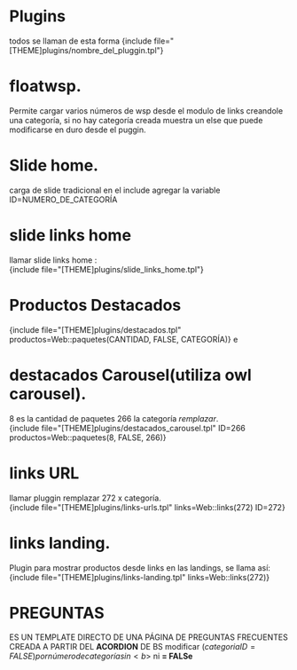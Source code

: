 # Plugins
todos se llaman de esta forma {include file="[THEME]plugins/nombre_del_pluggin.tpl"}

# floatwsp.  
Permite cargar varios números de wsp desde el modulo de links creandole una categoría, si no hay categoría creada muestra un else que puede modificarse en duro desde el puggin.

# Slide home.  
carga de slide tradicional en el include agregar la variable ID=NUMERO_DE_CATEGORÍA

# slide links home
llamar slide links home :  
{include file="[THEME]plugins/slide_links_home.tpl"}

# Productos Destacados
{include file="[THEME]plugins/destacados.tpl" productos=Web::paquetes(CANTIDAD, FALSE, CATEGORÍA)}
e
# destacados Carousel(utiliza owl carousel).  
8 es la cantidad de paquetes 266 la categoría *remplazar*.  
{include file="[THEME]plugins/destacados_carousel.tpl" ID=266 productos=Web::paquetes(8, FALSE, 266)}

# links URL
llamar pluggin remplazar 272 x categoría.  
{include file="[THEME]plugins/links-urls.tpl" links=Web::links(272) ID=272}

# links landing.   
Plugin para mostrar productos desde links en las landings, se llama así:
{include file="[THEME]plugins/links-landing.tpl" links=Web::links(272)}

# PREGUNTAS
ES UN TEMPLATE DIRECTO DE UNA PÁGINA DE PREGUNTAS FRECUENTES CREADA A PARTIR DEL <b>ACORDION</b> DE BS
modificar ($categoriaID = FALSE) por número de categoría sin <b>$</b> ni <b>= FALSe</b>
